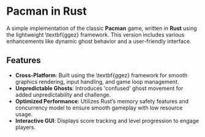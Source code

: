 # Pacman in Rust

A simple implementation of the classic **Pacman** game, written in **Rust** using the lightweight \textbf{ggez} framework. This version includes various enhancements like dynamic ghost behavior and a user-friendly interface.

## Features
- **Cross-Platform**: Built using the \textbf{ggez} framework for smooth graphics rendering, input handling, and game loop management.
- **Unpredictable Ghosts**: Introduces 'confused' ghost movement for added unpredictability and challenge.
- **Optimized Performance**: Utilizes Rust’s memory safety features and concurrency model to ensure smooth gameplay with low resource usage.
- **Interactive GUI**: Displays score tracking and level progression to engage players.
